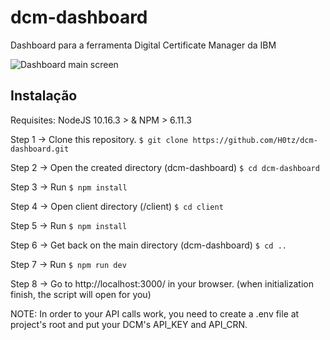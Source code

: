# dcm-dashboard
Dashboard para a ferramenta Digital Certificate Manager da IBM

![Dashboard main screen](https://i.imgur.com/Wu5CD1J.png)

## Instalação
Requisites: NodeJS 10.16.3 > & NPM > 6.11.3

Step 1 -> Clone this repository. ``` $ git clone https://github.com/H0tz/dcm-dashboard.git  ```

Step 2 -> Open the created directory (dcm-dashboard) ``` $ cd dcm-dashboard ```

Step 3 -> Run ``` $ npm install ```

Step 4 -> Open client directory (/client) ``` $ cd client ```

Step 5 -> Run ``` $ npm install ```

Step 6 -> Get back on the main directory (dcm-dashboard) ``` $ cd .. ```

Step 7 -> Run ``` $ npm run dev ```

Step 8 -> Go to http://localhost:3000/ in your browser. (when initialization finish, the script will open for you)

NOTE: In order to your API calls work, you need to create a .env file at project's root and put your DCM's API_KEY and API_CRN.
